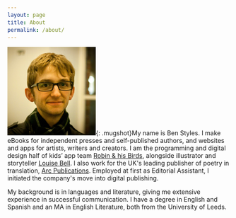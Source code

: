 ```yaml
---
layout: page
title: About
permalink: /about/
---
```


![Ben Styles](/images/mugshot.jpg){: .mugshot}My name is Ben Styles. I make eBooks for independent presses and self-published authors, and websites and apps for artists, writers and creators. I am the programming and digital design half of kids&rsquo; app team [Robin &amp; his Birds](http://robinandhisbirds.com/), alongside illustrator and storyteller [Louise Bell](http://louisebell-artworks.tumblr.com/). I also work for the UK's leading publisher of poetry in translation, [Arc Publications](http://arcpublications.co.uk/). Employed at first as Editorial Assistant, I initiated the company's move into digital publishing.

My background is in languages and literature, giving me extensive experience in successful communication. I have a degree in English and Spanish and an MA in English Literature, both from the University of Leeds.